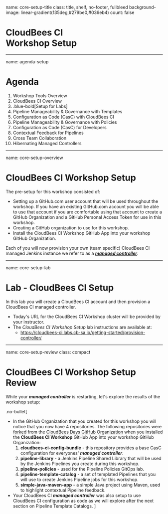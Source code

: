 name: core-setup-title
class: title, shelf, no-footer, fullbleed
background-image: linear-gradient(135deg,#279be0,#036eb4)
count: false

# CloudBees CI<br>Workshop Setup

---
name: agenda-setup
# Agenda

1. Workshop Tools Overview
2. CloudBees CI Overview
3. .blue-bold[Setup for Labs]
4. Pipeline Manageability & Governance with Templates
5. Configuration as Code (CasC) with CloudBees CI
6. Pipeline Manageability & Governance with Policies
7. Configuration as Code (CasC) for Developers
8. Contextual Feedback for Pipelines
9. Cross Team Collaboration
10. Hibernating Managed Controllers

---
name: core-setup-overview
# CloudBees CI Workshop Setup

The pre-setup for this workshop consisted of:
* Setting up a GitHub.com user account that will be used throughout the workshop. If you have an existing GitHub.com account you will be able to use that account if you are comfortable using that account to create a GitHub Organization and a GitHub Personal Access Token for use in this workshop.
* Creating a GitHub organization to use for this workshop.
* Install the CloudBees CI Workshop GitHub App into your workshop GitHub Organization.

Each of you  will now provision your own (team specific) CloudBees CI managed Jenkins instance we refer to as a [***managed controller***](https://docs.cloudbees.com/docs/cloudbees-ci/latest/cloud-admin-guide/managing-masters).

---
name: core-setup-lab
# Lab - CloudBees CI Setup
In this lab you will create a CloudBees CI account and then provision a CloudBees CI managed controller.

* Today's URL for the CloudBees CI Workshop cluster will be provided by your instructor.
* The *CloudBees CI Workshop Setup* lab instructions are available at: 
  * https://cloudbees-ci.labs.cb-sa.io/getting-started/provision-controller/

---
name: core-setup-review
class: compact

# CloudBees CI Workshop Setup Review

While your ***managed controller*** is restarting, let's explore the results of the workshop setup:

.no-bullet[
* In the GitHub Organization that you created for this workshop you will notice that you now have 4 repositories. The following repositories were [forked](https://guides.github.com/activities/forking/) from the [CloudBees Days GitHub Organization](https://github.com/cloudbees-days) when you installed the **CloudBees CI Workshop** GitHub App into your workshop GitHub Organization:
   1. **cloudbees-ci-config-bundle** - this repository provides a base CasC configuration for everyones' ***managed controller***.
   2. **pipeline-library** - a Jenkins Pipeline Shared Library that will be used by the Jenkins Pipelines you create during this workshop.
   3. **pipeline-policies** - used for the Pipeline Policies GitOps lab.
   4. **pipeline-template-catalog** - a set of templated Pipelines that you will use to create Jenkins Pipeline jobs for this workshop.
   5. **simple-java-maven-app** - a simple Java project using Maven, used to highlight contextual Pipeline feedback.
* Your CloudBees CI ***managed controller*** was also setup to use CloudBees CI configuration as code as we will explore after the next section on Pipeline Template Catalogs.
]
